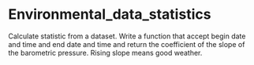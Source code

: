 # Environmental_data_statistics
Calculate statistic from a dataset. Write a function that accept begin date and time and end date and time and return the coefficient of the slope of the barometric pressure. Rising slope means good weather.
